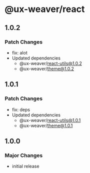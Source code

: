 # @ux-weaver/react

## 1.0.2

### Patch Changes

- fix: alot
- Updated dependencies
  - @ux-weaver/react-utils@1.0.2
  - @ux-weaver/theme@1.0.2

## 1.0.1

### Patch Changes

- fix: deps
- Updated dependencies
  - @ux-weaver/react-utils@1.0.1
  - @ux-weaver/theme@1.0.1

## 1.0.0

### Major Changes

- initial release
